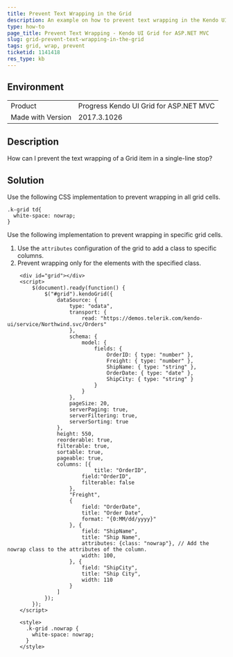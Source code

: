 ```yaml
---
title: Prevent Text Wrapping in the Grid
description: An example on how to prevent text wrapping in the Kendo UI Grid.
type: how-to
page_title: Prevent Text Wrapping - Kendo UI Grid for ASP.NET MVC
slug: grid-prevent-text-wrapping-in-the-grid
tags: grid, wrap, prevent
ticketid: 1141418
res_type: kb
---
```


## Environment

<table>
 <tr>
  <td>Product</td>
  <td>Progress Kendo UI Grid for ASP.NET MVC</td>
 </tr>
 <tr>
  <td>Made with Version</td>
  <td>2017.3.1026</td>
 </tr></table>


## Description

How can I prevent the text wrapping of a Grid item in a single-line stop?

## Solution

Use the following CSS implementation to prevent wrapping in all grid cells.

```
.k-grid td{
  white-space: nowrap;
}
```

Use the following implementation to prevent wrapping in specific grid cells.

1. Use the `attributes` configuration of the grid to add a class to specific columns.
1. Prevent wrapping only for the elements with the specified class.

```dojo
    <div id="grid"></div>
    <script>
        $(document).ready(function() {
            $("#grid").kendoGrid({
                dataSource: {
                    type: "odata",
                    transport: {
                        read: "https://demos.telerik.com/kendo-ui/service/Northwind.svc/Orders"
                    },
                    schema: {
                        model: {
                            fields: {
                                OrderID: { type: "number" },
                                Freight: { type: "number" },
                                ShipName: { type: "string" },
                                OrderDate: { type: "date" },
                                ShipCity: { type: "string" }
                            }
                        }
                    },
                    pageSize: 20,
                    serverPaging: true,
                    serverFiltering: true,
                    serverSorting: true
                },
                height: 550,
              	reorderable: true,
                filterable: true,
                sortable: true,
                pageable: true,
                columns: [{
                  			title: "OrderID",
                        field:"OrderID",
                        filterable: false
                    },
                    "Freight",
                    {
                        field: "OrderDate",
                        title: "Order Date",
                        format: "{0:MM/dd/yyyy}"
                    }, {
                        field: "ShipName",
                        title: "Ship Name",
                      	attributes: {class: "nowrap"}, // Add the nowrap class to the attributes of the column.
                      	width: 100,
                    }, {
                        field: "ShipCity",
                        title: "Ship City",
                      	width: 110
                    }
                ]
            });
        });
    </script>
    
    <style>
      .k-grid .nowrap {
        white-space: nowrap;
      }
    </style>
```
